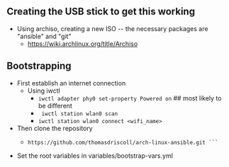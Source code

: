 ## Creating the USB stick to get this working
- Using archiso, creating a new ISO -- the necessary packages are
"ansible" and "git"
    - https://wiki.archlinux.org/title/Archiso

## Bootstrapping
- First establish an internet connection
    - Using iwctl
        - ``` iwctl adapter phy0 set-property Powered on ``` ## most
          likely to be different
        - ``` iwctl station wlan0 scan```
        - ``` iwctl station wlan0 connect <wifi_name> ```
- Then clone the repository
    - ``` git clone
      https://github.com/thomasdriscoll/arch-linux-ansible.git ```
- Set the root variables in variables/bootstrap-vars.yml
